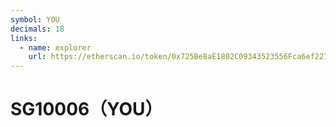 ```yaml
---
symbol: YOU
decimals: 18
links:
  - name: explorer
    url: https://etherscan.io/token/0x725Be8aE1802C09343523556Fca6ef227E502ffF
---
```


# SG10006（YOU）
